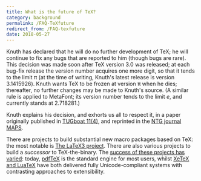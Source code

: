 ```yaml
---
title: What is the future of TeX?
category: background
permalink: /FAQ-TeXfuture
redirect_from: /FAQ-texfuture
date: 2018-05-27
---
```


Knuth has declared that he will do no further development of TeX;
he will continue to fix any bugs that are reported to him (though
bugs are rare).  This decision was made soon after
TeX version&nbsp;3.0 was released; at each bug-fix release
the version number acquires one more digit, so that it tends to the
limit&nbsp;&pi; (at the time of writing, Knuth's latest release
is version 3.1415926).  Knuth wants TeX to be frozen at
version&nbsp;&pi; when he dies; thereafter, no further changes
may be made to Knuth's source.  (A similar rule is applied to MetaFont;
its version number tends to the limit&nbsp;_e_, and currently
stands at 2.718281.)

Knuth explains his decision, and exhorts us all to respect it, in a
paper originally published in 
[TUGboat 11(4)](https://tug.org/TUGboat/Articles/tb11-4/tb30knut.pdf),
and reprinted in the 
[NTG journal MAPS](http://www.ntg.nl/maps/pdf/5_34.pdf).

There are projects
to build substantial new macro packages based on TeX: the most notable is
[The LaTeX3 project](FAQ-LaTeX3).  There are
also various projects to build a _successor_ to TeX-the-binary.
The [success of these projects has varied](FAQ-enginedev):
today, [pdfTeX](FAQ-pdftex) is the standard engine for most users,
whilst [XeTeX and LuaTeX](FAQ-xetex-luatex) have both delivered
fully Unicode-compliant systems with contrasting approaches to
extensibility.

